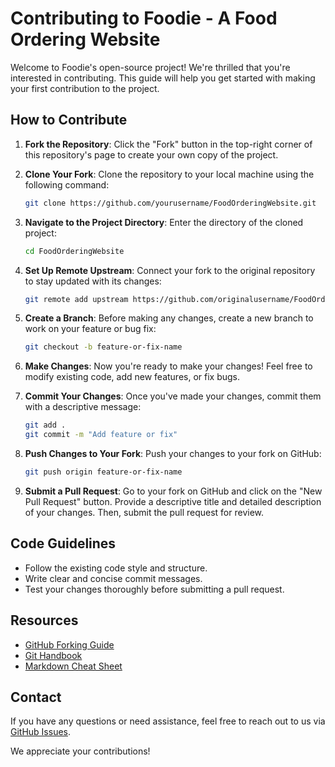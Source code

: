 


# Contributing to Foodie - A Food Ordering Website

Welcome to Foodie's open-source project! We're thrilled that you're interested in contributing. This guide will help you get started with making your first contribution to the project.

## How to Contribute

1. **Fork the Repository**: Click the "Fork" button in the top-right corner of this repository's page to create your own copy of the project.

2. **Clone Your Fork**: Clone the repository to your local machine using the following command:
   ```bash
   git clone https://github.com/yourusername/FoodOrderingWebsite.git
   ```

3. **Navigate to the Project Directory**: Enter the directory of the cloned project:
   ```bash
   cd FoodOrderingWebsite
   

4. **Set Up Remote Upstream**: Connect your fork to the original repository to stay updated with its changes:
   ```bash
   git remote add upstream https://github.com/originalusername/FoodOrderingWebsite.git
   ```

5. **Create a Branch**: Before making any changes, create a new branch to work on your feature or bug fix:
   ```bash
   git checkout -b feature-or-fix-name
   ```

6. **Make Changes**: Now you're ready to make your changes! Feel free to modify existing code, add new features, or fix bugs.

7. **Commit Your Changes**: Once you've made your changes, commit them with a descriptive message:
   ```bash
   git add .
   git commit -m "Add feature or fix"
   ```

8. **Push Changes to Your Fork**: Push your changes to your fork on GitHub:
   ```bash
   git push origin feature-or-fix-name
   ```

9. **Submit a Pull Request**: Go to your fork on GitHub and click on the "New Pull Request" button. Provide a descriptive title and detailed description of your changes. Then, submit the pull request for review.

## Code Guidelines

- Follow the existing code style and structure.
- Write clear and concise commit messages.
- Test your changes thoroughly before submitting a pull request.

## Resources

- [GitHub Forking Guide](https://docs.github.com/en/get-started/quickstart/fork-a-repo)
- [Git Handbook](https://guides.github.com/introduction/git-handbook/)
- [Markdown Cheat Sheet](https://www.markdownguide.org/cheat-sheet/)

## Contact

If you have any questions or need assistance, feel free to reach out to us via  [GitHub Issues](https://github.com/yourusername/FoodOrderingWebsite/issues).

We appreciate your contributions!



